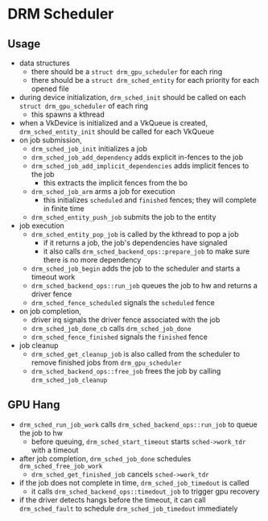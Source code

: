 DRM Scheduler
=============

## Usage

- data structures
  - there should be a `struct drm_gpu_scheduler` for each ring
  - there should be a `struct drm_sched_entity` for each priority for each
    opened file
- during device initialization, `drm_sched_init` should be called on each
  `struct drm_gpu_scheduler` of each ring
  - this spawns a kthread
- when a VkDevice is initialized and a VkQueue is created,
  `drm_sched_entity_init` should be called for each VkQueue
- on job submission,
  - `drm_sched_job_init` initializes a job
  - `drm_sched_job_add_dependency` adds explicit in-fences to the job
  - `drm_sched_job_add_implicit_dependencies` adds implicit fences to the job
    - this extracts the implicit fences from the bo
  - `drm_sched_job_arm` arms a job for execution
    - this initializes `scheduled` and `finished` fences; they will complete
      in finite time
  - `drm_sched_entity_push_job` submits the job to the entity
- job execution
  - `drm_sched_entity_pop_job` is called by the kthread to pop a job
    - if it returns a job, the job's dependencies have signaled
    - it also calls `drm_sched_backend_ops::prepare_job` to make sure there is
      no more dependency
  - `drm_sched_job_begin` adds the job to the scheduler and starts a timeout
    work
  - `drm_sched_backend_ops::run_job` queues the job to hw and returns a driver
    fence
  - `drm_sched_fence_scheduled` signals the `scheduled` fence
- on job completion,
  - driver irq signals the driver fence associated with the job
  - `drm_sched_job_done_cb` calls `drm_sched_job_done`
  - `drm_sched_fence_finished` signals the `finished` fence
- job cleanup
  - `drm_sched_get_cleanup_job` is also called from the scheduler to remove
    finished jobs from `drm_gpu_scheduler`
  - `drm_sched_backend_ops::free_job` frees the job by calling
    `drm_sched_job_cleanup`

## GPU Hang

- `drm_sched_run_job_work` calls `drm_sched_backend_ops::run_job` to queue the
  job to hw
  - before queuing, `drm_sched_start_timeout` starts `sched->work_tdr` with a
    timeout
- after job completion, `drm_sched_job_done` schedules
  `drm_sched_free_job_work`
  - `drm_sched_get_finished_job` cancels `sched->work_tdr`
- if the job does not complete in time, `drm_sched_job_timedout` is called
  - it calls `drm_sched_backend_ops::timedout_job` to trigger gpu recovery
- if the driver detects hangs before the timeout, it can call
  `drm_sched_fault` to schedule `drm_sched_job_timedout` immediately
